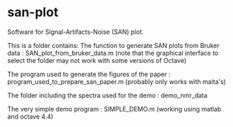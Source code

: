 # san-plot
Software for Signal-Artifacts-Noise (SAN) plot.

This is a folder contains:
The function to generate SAN plots from Bruker data : SAN_plot_from_bruker_data.m (note that the graphical interface to select the folder may not work with some versions of Octave)

The program used to generate the figures of the paper : program_used_to_prepare_san_paper.m (probably only works with malta's)

The folder including the spectra used for the demo : demo_nmr_data

The very simple demo program : SIMPLE_DEMO.m (working using matlab and octave 4.4)
